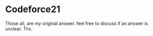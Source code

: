 # Codeforce21
Those all, are my original answer. feel free to discuss if an answer is unclear. Thx.
